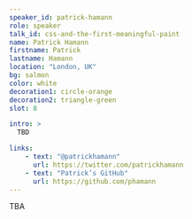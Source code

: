 ```yaml
---
speaker_id: patrick-hamann
role: speaker
talk_id: css-and-the-first-meaningful-paint
name: Patrick Hamann
firstname: Patrick
lastname: Hamann
location: "London, UK"
bg: salmon
color: white
decoration1: circle-orange
decoration2: triangle-green
slot: 8

intro: >
  TBD

links:
    - text: "@patrickhamann"
      url: https://twitter.com/patrickhamann
    - text: "Patrick’s GitHub"
      url: https://github.com/phamann
---
```


<p>
TBA
</p>
